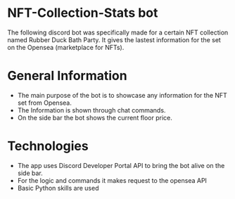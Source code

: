 # NFT-Collection-Stats bot

The following discord bot was specifically made for a certain NFT collection named Rubber Duck Bath Party. It gives the lastest information for the set on the Opensea (marketplace for NFTs).

# General Information

* The main purpose of the bot is to showcase any information for the NFT set from Opensea.
* The Information is shown through chat commands. 
* On the side bar the bot shows the current floor price.

# Technologies

* The app uses Discord Developer Portal API to bring the bot alive on the side bar.
* For the logic and commands it makes request to the opensea API
* Basic Python skills are used











